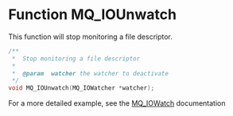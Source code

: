 # Function MQ_IOUnwatch

This function will stop monitoring a file descriptor.

````c
/**
 *  Stop monitoring a file descriptor
 *
 *  @param  watcher the watcher to deactivate
 */
void MQ_IOUnwatch(MQ_IOWatcher *watcher);
````

For a more detailed example, see the [MQ_IOWatch](copernica-docs:Mailerq/mq_iowatch) documentation